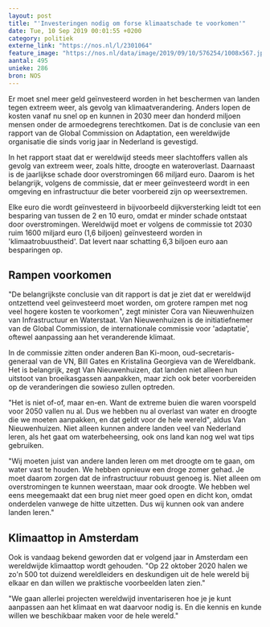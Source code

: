 ```yaml
---
layout: post
title: "'Investeringen nodig om forse klimaatschade te voorkomen'"
date: Tue, 10 Sep 2019 00:01:55 +0200
category: politiek
externe_link: "https://nos.nl/l/2301064"
feature_image: "https://nos.nl/data/image/2019/09/10/576254/1008x567.jpg"
aantal: 495
unieke: 286
bron: NOS
---
```


<p>Er moet snel meer geld geïnvesteerd worden in het beschermen van landen tegen extreem weer, als gevolg van klimaatverandering. Anders lopen de kosten vanaf nu snel op en kunnen in 2030 meer dan honderd miljoen mensen onder de armoedegrens terechtkomen. Dat is de conclusie van een rapport van de Global Commission on Adaptation, een wereldwijde organisatie die sinds vorig jaar in Nederland is gevestigd.</p>
<p>In het rapport staat dat er wereldwijd steeds meer slachtoffers vallen als gevolg van extreem weer, zoals hitte, droogte en wateroverlast. Daarnaast is de jaarlijkse schade door overstromingen 66 miljard euro. Daarom is het belangrijk, volgens de commissie, dat er meer geïnvesteerd wordt in een omgeving en infrastructuur die beter voorbereid zijn op weersextremen.</p>
<p>Elke euro die wordt geïnvesteerd in bijvoorbeeld dijkversterking leidt tot een besparing van tussen de 2 en 10 euro, omdat er minder schade ontstaat door overstromingen. Wereldwijd moet er volgens de commissie tot 2030 ruim 1600 miljard euro (1,6 biljoen) geïnvesteerd worden in 'klimaatrobuustheid'. Dat levert naar schatting 6,3 biljoen euro aan besparingen op.</p>
<h2>Rampen voorkomen</h2>
<p>"De belangrijkste conclusie van dit rapport is dat je ziet dat er wereldwijd ontzettend veel geïnvesteerd moet worden, om grotere rampen met nog veel hogere kosten te voorkomen", zegt minister Cora van Nieuwenhuizen van Infrastructuur en Waterstaat. Van Nieuwenhuizen is de initiatiefnemer van de Global Commission, de internationale commissie voor 'adaptatie', oftewel aanpassing aan het veranderende klimaat.</p>
<p>In de commissie zitten onder anderen Ban Ki-moon, oud-secretaris-generaal van de VN, Bill Gates en Kristalina Georgieva van de Wereldbank. Het is belangrijk, zegt Van Nieuwenhuizen, dat landen niet alleen hun uitstoot van broeikasgassen aanpakken, maar zich ook beter voorbereiden op de veranderingen die sowieso zullen optreden.</p>
<p>"Het is niet of-of, maar en-en. Want de extreme buien die waren voorspeld voor 2050 vallen nu al. Dus we hebben nu al overlast van water en droogte die we moeten aanpakken, en dat geldt voor de hele wereld", aldus Van Nieuwenhuizen. Niet alleen kunnen andere landen veel van Nederland leren, als het gaat om waterbeheersing, ook ons land kan nog wel wat tips gebruiken.</p>
<p>"Wij moeten juist van andere landen leren om met droogte om te gaan, om water vast te houden. We hebben opnieuw een droge zomer gehad. Je moet daarom zorgen dat de infrastructuur robuust genoeg is. Niet alleen om overstromingen te kunnen weerstaan, maar ook droogte. We hebben wel eens meegemaakt dat een brug niet meer goed open en dicht kon, omdat onderdelen vanwege de hitte uitzetten. Dus wij kunnen ook van andere landen leren."</p>
<h2>Klimaattop in Amsterdam</h2>
<p>Ook is vandaag bekend geworden dat er volgend jaar in Amsterdam een wereldwijde klimaattop wordt gehouden. "Op 22 oktober 2020 halen we zo'n 500 tot duizend wereldleiders en deskundigen uit de hele wereld bij elkaar en dan willen we praktische voorbeelden laten zien."</p>
<p>"We gaan allerlei projecten wereldwijd inventariseren hoe je je kunt aanpassen aan het klimaat en wat daarvoor nodig is. En die kennis en kunde willen we beschikbaar maken voor de hele wereld."</p>
